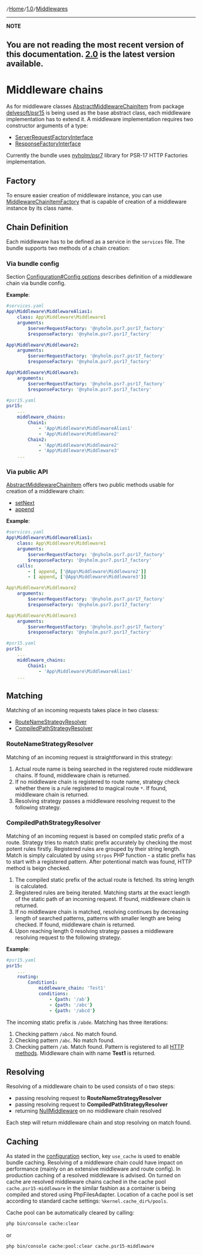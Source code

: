 `/`[Home](/psr15-symfony-bundle)`/`[1.0](/psr15-symfony-bundle/docs/1.0)`/`[Middlewares](/psr15-symfony-bundle/docs/1.0/03-middlewares.html)

---
**NOTE**

You are not reading the most recent version of this documentation. [2.0](/psr15-symfony-bundle/docs/2.0) is the latest version available.
---

# Middleware chains
As for middleware classes [AbstractMiddlewareChainItem](https://github.com/mbadal/psr15/blob/master/src/Psr15/Middleware/AbstractMiddlewareChainItem.php) from package [delvesoft/psr15](https://github.com/mbadal/psr15) is being used as the base abstract class,
each middleware implementation has to extend it.
A middleware implementation requires two constructor arguments of a type:
- [ServerRequestFactoryInterface](https://github.com/php-fig/http-factory/blob/master/src/ServerRequestFactoryInterface.php)
- [ResponseFactoryInterface](https://github.com/php-fig/http-factory/blob/master/src/ResponseFactoryInterface.php)

Currently the bundle uses [nyholm/psr7](https://github.com/Nyholm/psr7) library for PSR-17 HTTP Factories implementation.
## Factory
To ensure easier creation of middleware instance, you can use [MiddlewareChainItemFactory](../src/Middleware/Factory/MiddlewareChainItemFactory.php)
that is capable of creation of a middleware instance by its class name.
## Chain Definition
Each middleware has to be defined as a service in the `services` file.
The bundle supports two methods of a chain creation:
### Via bundle config
Section [Configuration#Config options](02-configuration.md#config-options)
describes definition of a middleware chain via bundle config.

**Example**:
```yaml
#services.yaml
App\Middleware\MiddlewareAlias1:
    class: App\Middleware\Middleware1
    arguments:
        $serverRequestFactory: '@nyholm.psr7.psr17_factory'
        $responseFactory: '@nyholm.psr7.psr17_factory'

App\Middleware\Middleware2:
    arguments:
        $serverRequestFactory: '@nyholm.psr7.psr17_factory'
        $responseFactory: '@nyholm.psr7.psr17_factory'

App\Middleware\Middleware3:
    arguments:
        $serverRequestFactory: '@nyholm.psr7.psr17_factory'
        $responseFactory: '@nyholm.psr7.psr17_factory'

#psr15.yaml
psr15:
    ...
    middleware_chains:
        Chain1:
            - 'App\Middleware\MiddlewareAlias1'
            - 'App\Middleware\Middleware2'
        Chain2:
            - 'App\Middleware\Middleware2'
            - 'App\Middleware\Middleware3'
    ...
```
### Via public API
[AbstractMiddlewareChainItem](https://github.com/mbadal/psr15/blob/master/src/Psr15/Middleware/AbstractMiddlewareChainItem.php)
offers two public methods usable for creation of a middleware chain:
* [setNext](https://github.com/mbadal/psr15/blob/master/src/Psr15/Middleware/AbstractMiddlewareChainItem.php#L51)
* [append](https://github.com/mbadal/psr15/blob/master/src/Psr15/Middleware/AbstractMiddlewareChainItem.php#L39)

**Example**:
```yaml
#services.yaml
App\Middleware\MiddlewareAlias1:
    class: App\Middleware\Middleware1
    arguments:
        $serverRequestFactory: '@nyholm.psr7.psr17_factory'
        $responseFactory: '@nyholm.psr7.psr17_factory'
    calls:
        - [ append, ['@App\Middleware\Middleware2']]
        - [ append, ['@App\Middleware\Middleware3']]

App\Middleware\Middleware2
    arguments:
        $serverRequestFactory: '@nyholm.psr7.psr17_factory'
        $responseFactory: '@nyholm.psr7.psr17_factory'

App\Middleware\Middleware3
    arguments:
        $serverRequestFactory: '@nyholm.psr7.psr17_factory'
        $responseFactory: '@nyholm.psr7.psr17_factory'

#psr15.yaml
psr15:
    ...
    middleware_chains:
        Chain1:
            - 'App\Middleware\MiddlewareAlias1'
    ...
```
## Matching
Matching of an incoming requests takes place in two clasess:
* [RouteNameStrategyResolver](../src/Resolver/Strategy/RouteNameResolver.php)
* [CompiledPathStrategyResolver](../src/Resolver/Strategy/CompiledPathResolver.php)
### RouteNameStrategyResolver
Matching of an incoming request is straightforward in this strategy:
1. Actual route name is being searched in the registered route middleware chains.
   If found, middleware chain is returned.
2. If no middleware chain is registered to route name,
   strategy check whether there is a rule registered to magical route `*`.
   If found, middleware chain is returned.
3. Resolving strategy passes a middleware resolving request to the following strategy.
### CompiledPathStrategyResolver
Matching of an incoming request is based on compiled static prefix of a route.
Strategy tries to match static prefix accurately by checking the most potent rules firstly.
Registered rules are grouped by their string length.
Match is simply calculated by using `strpos` PHP function -
a static prefix has to start with a registered pattern.
After potentional match was found, HTTP method is beign checked.

1. The compiled static prefix of the actual route is fetched.
   Its string length is calculated.
2. Registered rules are being iterated.
   Matching starts at the exact length of the static path of an incoming request.
   If found, middleware chain is returned.
3. If no middleware chain is matched,
   resolving continues by decreasing length of searched patterns,
   patterns with smaller length are being checked.
   If found, middleware chain is returned.
4. Upon reaching length 0 resolving strategy passes a middleware resolving request to the following strategy.

**Example**:
```yaml
#psr15.yaml
psr15:
    ...
    routing:
        Condition1:
            middleware_chain: 'Test1'
            conditions:
                - {path: '/ab'}
                - {path: '/abc'}
                - {path: '/abcd'}
```
The incoming static prefix is `/abde`. Matching has three iterations:
1. Checking pattern `/abcd`. No match found.
2. Checking pattern `/abc`. No match found.
3. Checking pattern `/ab`. Match found.
   Pattern is registered to all [HTTP methods](02-configuration.md#path).
   Middleware chain with name **Test1** is returned.
## Resolving
Resolving of a middleware chain to be used consists of o two steps:
* passing resolving request to **RouteNameStrategyResolver**
* passing resolving request to **CompiledPathStrategyResolver**
* returning [NullMiddleware](../src/Middleware/NullMiddleware.php) on no middleware chain resolved

Each step will return middleware chain and stop resolving on match found.
## Caching
As stated in the [configuration](02-configuration.md#config-options) section,
key `use_cache` is used to enable bundle caching.
Resolving of a middleware chain could have impact on performance (mainly on an extensive middleware and route config).
In production caching of a resolved middleware is advised.
On turned on cache are resolved middleware chains cached in the cache pool `cache.psr15-middleware`
in the similar fashion as a container is being compiled and stored using PhpFilesAdapter.
Location of a cache pool is set according to standard cache settings: `%kernel.cache_dir%/pools`.

Cache pool can be automatically cleared by calling:
```bash
php bin/console cache:clear
```
or
```bash
php bin/console cache:pool:clear cache.psr15-middleware
```
